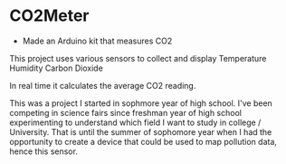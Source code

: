 # CO2Meter
- Made an Arduino kit that measures CO2

This project uses various sensors to collect and display
    Temperature
    Humidity
    Carbon Dioxide
    
In real time it calculates the average CO2 reading.

This was a project I started in sophmore year of high school. I've been competing in science fairs since freshman year of high school experimenting to understand which field I want to study in college / University. That is until the summer of sophomore year when I had the opportunity to create a device that could be used to map pollution data, hence this sensor. 
